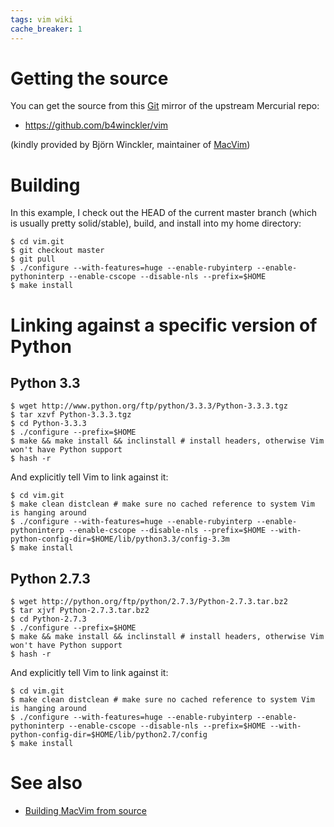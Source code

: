 ```yaml
---
tags: vim wiki
cache_breaker: 1
---
```


# Getting the source

You can get the source from this [Git](/wiki/Git) mirror of the upstream Mercurial repo:

-   <https://github.com/b4winckler/vim>

(kindly provided by Björn Winckler, maintainer of [MacVim](/wiki/MacVim))

# Building

In this example, I check out the HEAD of the current master branch (which is usually pretty solid/stable), build, and install into my home directory:

```shell
$ cd vim.git
$ git checkout master
$ git pull
$ ./configure --with-features=huge --enable-rubyinterp --enable-pythoninterp --enable-cscope --disable-nls --prefix=$HOME
$ make install
```

# Linking against a specific version of Python

## Python 3.3

```shell
$ wget http://www.python.org/ftp/python/3.3.3/Python-3.3.3.tgz
$ tar xzvf Python-3.3.3.tgz
$ cd Python-3.3.3
$ ./configure --prefix=$HOME
$ make && make install && inclinstall # install headers, otherwise Vim won't have Python support
$ hash -r
```

And explicitly tell Vim to link against it:

```shell
$ cd vim.git
$ make clean distclean # make sure no cached reference to system Vim is hanging around
$ ./configure --with-features=huge --enable-rubyinterp --enable-pythoninterp --enable-cscope --disable-nls --prefix=$HOME --with-python-config-dir=$HOME/lib/python3.3/config-3.3m
$ make install
```

## Python 2.7.3

```shell
$ wget http://python.org/ftp/python/2.7.3/Python-2.7.3.tar.bz2
$ tar xjvf Python-2.7.3.tar.bz2 
$ cd Python-2.7.3
$ ./configure --prefix=$HOME
$ make && make install && inclinstall # install headers, otherwise Vim won't have Python support
$ hash -r
```

And explicitly tell Vim to link against it:

```shell
$ cd vim.git
$ make clean distclean # make sure no cached reference to system Vim is hanging around
$ ./configure --with-features=huge --enable-rubyinterp --enable-pythoninterp --enable-cscope --disable-nls --prefix=$HOME --with-python-config-dir=$HOME/lib/python2.7/config
$ make install
```

# See also

-   [Building MacVim from source](/wiki/Building_MacVim_from_source)

